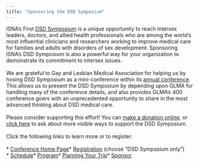 ```yaml
---
title: "Sponsoring the DSD Symposium"
---
```


<span class="caps">ISNA</span>&#8217;s First [<span class="caps">DSD</span> Symposium][1] is a unique opportunity to reach intersex leaders, doctors, and allied health professionals who are among the world’s most influential clinicians and researchers working to improve medical care for families and adults with disorders of sex development. Sponsoring <span class="caps">ISNA</span>&#8217;s <span class="caps">DSD</span> Symposium is also a powerful way for your organization to demonstrate its commitment to intersex issues.<br><br>We are grateful to Gay and Lesbian Medical Association for helping us by hosing <span class="caps">DSD</span> Symposium as a mini-conference within its [annual conference][2]. This allows us to present the <span class="caps">DSD</span> Symposium by depending upon <span class="caps">GLMA</span> for handling many of the conference details, and also provides <span class="caps">GLMA</span>&#8217;s 400 conference goers with an unprecedented opportunity to share in the most advanced thinking about <span class="caps">DSD</span> medical care.<br><br>Please consider supporting this effort! You can [make a donation online][3], or [click here][4] to ask about more visible ways to support the <span class="caps">DSD</span> Symposium.<br><br>Click the following links to learn more or to register:<br><br>* [Conference Home Page][5]* [Registration][6] (choose &#8220;<span class="caps">DSD</span> Symposium only&#8221;)<br>* [Schedule][7]* [Program][8]* [Planning Your Trip][9]* [Sponsor][10]

 [1]: /dsdsymposium2006/
 [2]: http://glma.org/index.cfm?fuseaction=Page.viewPage&pageID=559
 [3]: /donate
 [4]: /contact/email
 [5]: /dsdsymposium2006/%5Cn
 [6]: /dsdsymposium2006/register
 [7]: /dsdsymposium2006/schedule%5Cn
 [8]: /dsdsymposium2006/program%5Cn
 [9]: /dsdsymposium2006/travel%5Cn
 [10]: /dsdsymposium2006/sponsor%5Cn%5Cn